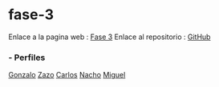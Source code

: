 # fase-3
Enlace a la pagina web : [Fase 3](https://fase-3.gonzalogmv.repl.co)
Enlace al repositorio : [GitHub](https://github.com/GonzaloGmv/fase-3.git)






























### - Perfiles

[Gonzalo](https://github.com/GonzaloGmv)
[Zazo](https://github.com/jzazooro)
[Carlos](https://github.com/carlospuigserver)
[Nacho](https://github.com/Nachopedrero)
[Miguel](https://github.com/migueliiin)